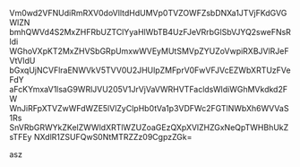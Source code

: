 Vm0wd2VFNUdiRmRXV0doVlltdHdUMVp0TVZOWFZsbDNXa1JTVjFKdGVGWlZN
bmhQWVd4S2MxZHFRbUZTClYyaHlWbTB4UzFJeVRrbGlSbVJYQ2sweFNsRldi
WGhoVXpKT2MxZHVSbGRpUmxwWVEyMUtSMVpZYUZoVwpiRXBJVlRJeFVtVldU
bGxqUjNCVFlraENWVkV5TVV0U2JHUlpZMFprV0FwVFJVcEZWbXRTUzFVeFdY
aFcKYmxaV1lsaG9WRlJVU205V1JrVjVaVWRHVTFacldsWldiWGhMVkdkd2FW
WnJiRFpXTVZwWFdWZE5lVlZyClpHb0tVa1p3VDFWc2FGTlNWbXh6WVVaS1Rs
SnVRbGRWYkZKelZWWldXRTlWZUZoaGEzQXpXVlZHZGxNeQpTWHBhUkZsTFEy
NXdlR1ZSUFQwS0NtMTRZZz09CgpzZGk=

asz